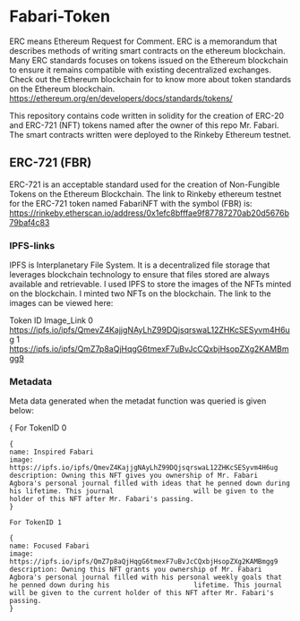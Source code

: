 # Fabari-Token

ERC means Ethereum Request for Comment. ERC is a memorandum that describes methods of writing smart contracts on the ethereum blockchain. Many ERC standards focuses on tokens issued on the Ethereum blockchain to ensure it remains compatible with existing decentralized exchanges. Check out the Ethereum blockchain for to know more about token standards on the Ethereum blockchain. https://ethereum.org/en/developers/docs/standards/tokens/

This repository contains code written in solidity for the creation of ERC-20 and ERC-721 (NFT) tokens named after the owner of this repo Mr. Fabari. The smart contracts written were deployed to the Rinkeby Ethereum testnet.

## ERC-721 (FBR)

ERC-721 is an acceptable standard used for the creation of Non-Fungible Tokens on the Ethereum Blockchain. The link to Rinkeby ethereum testnet for the ERC-721 token named FabariNFT with the symbol (FBR) is: https://rinkeby.etherscan.io/address/0x1efc8bfffae9f87787270ab20d5676b79baf4c83

### IPFS-links

IPFS is Interplanetary File System. It is a decentralized file storage that leverages blockchain technology to ensure that files stored are always available and retrievable. I used IPFS to store the images of the NFTs minted on the blockchain. I minted two NFTs on the blockchain. 
The link to the  images can be viewed here:

Token ID    Image_Link
0           https://ipfs.io/ipfs/QmevZ4KajjgNAyLhZ99DQjsqrswaL12ZHKcSESyvm4H6ug
1           https://ipfs.io/ipfs/QmZ7p8aQjHqgG6tmexF7uBvJcCQxbjHsopZXg2KAMBmgg9

### Metadata

Meta data generated when the metadat function was queried is given below:

{
For TokenID 0

    {
    name: Inspired Fabari
    image: https://ipfs.io/ipfs/QmevZ4KajjgNAyLhZ99DQjsqrswaL12ZHKcSESyvm4H6ug
    description: Owning this NFT gives you ownership of Mr. Fabari Agbora's personal journal filled with ideas that he penned down during his lifetime. This journal                    will be given to the holder of this NFT after Mr. Fabari's passing.
    }
    
    For TokenID 1

    {
    name: Focused Fabari
    image: https://ipfs.io/ipfs/QmZ7p8aQjHqgG6tmexF7uBvJcCQxbjHsopZXg2KAMBmgg9
    description: Owning this NFT grants you ownership of Mr. Fabari Agbora's personal journal filled with his personal weekly goals that he penned down during his                     lifetime. This journal will be given to the current holder of this NFT after Mr. Fabari's passing.
    }
    
